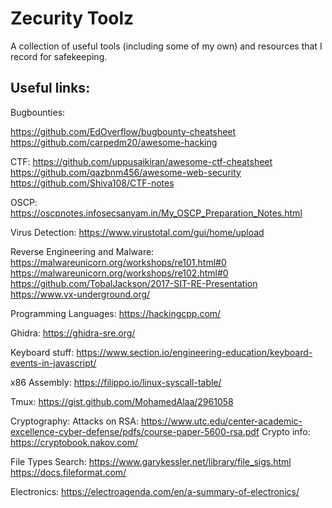 # Zecurity Toolz

A collection of useful tools (including some of my own) and resources that I record for safekeeping.

## Useful links:

Bugbounties:

https://github.com/EdOverflow/bugbounty-cheatsheet
https://github.com/carpedm20/awesome-hacking

CTF:
https://github.com/uppusaikiran/awesome-ctf-cheatsheet
https://github.com/qazbnm456/awesome-web-security
https://github.com/Shiva108/CTF-notes

OSCP:
https://oscpnotes.infosecsanyam.in/My_OSCP_Preparation_Notes.html

Virus Detection:
https://www.virustotal.com/gui/home/upload

Reverse Engineering and Malware:
https://malwareunicorn.org/workshops/re101.html#0
https://malwareunicorn.org/workshops/re102.html#0
https://github.com/TobalJackson/2017-SIT-RE-Presentation
https://www.vx-underground.org/

Programming Languages:
https://hackingcpp.com/

Ghidra: 
https://ghidra-sre.org/

Keyboard stuff:
https://www.section.io/engineering-education/keyboard-events-in-javascript/

x86 Assembly:
https://filippo.io/linux-syscall-table/

Tmux: 
https://gist.github.com/MohamedAlaa/2961058

Cryptography:
Attacks on RSA: https://www.utc.edu/center-academic-excellence-cyber-defense/pdfs/course-paper-5600-rsa.pdf
Crypto info: https://cryptobook.nakov.com/

File Types Search:
https://www.garykessler.net/library/file_sigs.html
https://docs.fileformat.com/

Electronics:
https://electroagenda.com/en/a-summary-of-electronics/
